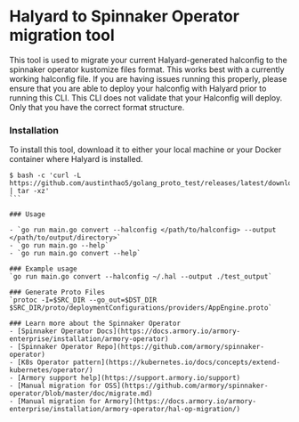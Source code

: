 # Halyard to Spinnaker Operator migration tool

This tool is used to migrate your current Halyard-generated halconfig to the spinnaker operator kustomize files format. This works best with a currently working halconfig file. If you are having issues running this properly, please ensure that you are able to deploy your halconfig with Halyard prior to running this CLI. This CLI does not validate that your Halconfig will deploy. Only that you have the correct format structure.

### Installation
To install this tool, download it to either your local machine or your Docker container where Halyard is installed.

````
$ bash -c 'curl -L https://github.com/austinthao5/golang_proto_test/releases/latest/download/binary.tgz | tar -xz'
```

### Usage

- `go run main.go convert --halconfig </path/to/halconfig> --output </path/to/output/directory>`
- `go run main.go --help`
- `go run main.go convert --help`

### Example usage
`go run main.go convert --halconfig ~/.hal --output ./test_output`

### Generate Proto Files
`protoc -I=$SRC_DIR --go_out=$DST_DIR $SRC_DIR/proto/deploymentConfigurations/providers/AppEngine.proto`

### Learn more about the Spinnaker Operator
- [Spinnaker Operator Docs](https://docs.armory.io/armory-enterprise/installation/armory-operator)
- [Spinnaker Operator Repo](https://github.com/armory/spinnaker-operator)
- [K8s Operator pattern](https://kubernetes.io/docs/concepts/extend-kubernetes/operator/)
- [Armory support help](https://support.armory.io/support)
- [Manual migration for OSS](https://github.com/armory/spinnaker-operator/blob/master/doc/migrate.md)
- [Manual migration for Armory](https://docs.armory.io/armory-enterprise/installation/armory-operator/hal-op-migration/)
